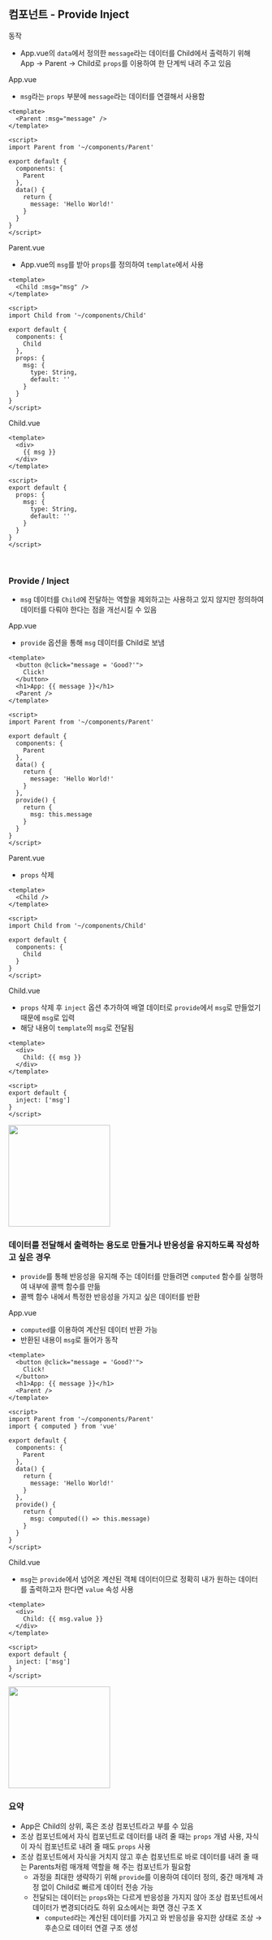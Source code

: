## 컴포넌트 - Provide Inject

동작

- App.vue의 `data`에서 정의한 `message`라는 데이터를 Child에서 출력하기 위해 App → Parent → Child로 `props`를 이용하여 한 단계씩 내려 주고 있음

App.vue

- `msg`라는 `props` 부분에 `message`라는 데이터를 연결해서 사용함

```vue
<template>
  <Parent :msg="message" />
</template>

<script>
import Parent from '~/components/Parent'

export default {
  components: {
    Parent
  },
  data() {
    return {
      message: 'Hello World!'
    }
  }
}
</script>
```

Parent.vue

- App.vue의 `msg`를 받아 `props`를 정의하여 `template`에서 사용

```vue
<template>
  <Child :msg="msg" />
</template>

<script>
import Child from '~/components/Child'

export default {
  components: {
    Child
  },
  props: {
    msg: {
      type: String,
      default: ''
    }
  }
}
</script>
```

Child.vue

```vue
<template>
  <div>
    {{ msg }}
  </div>
</template>

<script>
export default {
  props: {
    msg: {
      type: String,
      default: ''
    }
  }
}
</script>
```

<br/>

### Provide / Inject

- `msg` 데이터를 `Child`에 전달하는 역할을 제외하고는 사용하고 있지 않지만 정의하여 데이터를 다뤄야 한다는 점을 개선시킬 수 있음

App.vue

- `provide` 옵션을 통해 `msg` 데이터를 Child로 보냄

```vue
<template>
  <button @click="message = 'Good?'">
    Click!
  </button>
  <h1>App: {{ message }}</h1>
  <Parent />
</template>

<script>
import Parent from '~/components/Parent'

export default {
  components: {
    Parent
  },
  data() {
    return {
      message: 'Hello World!'
    }
  },
  provide() {
    return {
      msg: this.message
    }
  }
}
</script>
```

Parent.vue

- `props` 삭제

```vue
<template>
  <Child />
</template>

<script>
import Child from '~/components/Child'

export default {
  components: {
    Child
  }
}
</script>
```

Child.vue

- `props` 삭제 후 `inject` 옵션 추가하여 배열 데이터로 `provide`에서 `msg`로 만들었기 때문에 `msg`로 입력
- 해당 내용이 `template`의 `msg`로 전달됨

```vue
<template>
  <div>
    Child: {{ msg }}
  </div>
</template>

<script>
export default {
  inject: ['msg']
}
</script>
```

<img src="../images/2-45.gif" width="200px" />

<br/>

### 데이터를 전달해서 출력하는 용도로 만들거나 반응성을 유지하도록 작성하고 싶은 경우

- `provide`를 통해 반응성을 유지해 주는 데이터를 만들려면 `computed` 함수를 실행하여 내부에 콜백 함수를 만듦
- 콜백 함수 내에서 특정한 반응성을 가지고 싶은 데이터를 반환

App.vue

- `computed`를 이용하여 계산된 데이터 반환 가능
- 반환된 내용이 `msg`로 들어가 동작

```vue
<template>
  <button @click="message = 'Good?'">
    Click!
  </button>
  <h1>App: {{ message }}</h1>
  <Parent />
</template>

<script>
import Parent from '~/components/Parent'
import { computed } from 'vue'

export default {
  components: {
    Parent
  },
  data() {
    return {
      message: 'Hello World!'
    }
  },
  provide() {
    return {
      msg: computed(() => this.message)
    }
  }
}
</script>
```

Child.vue

- `msg`는 `provide`에서 넘어온 계산된 객체 데이터이므로 정확히 내가 원하는 데이터를 출력하고자 한다면 `value` 속성 사용

```vue
<template>
  <div>
    Child: {{ msg.value }}
  </div>
</template>

<script>
export default {
  inject: ['msg']
}
</script>
```

<img src="../images/2-46.gif" width="200px" />

<br/>

### 요약

- App은 Child의 상위, 혹은 조상 컴포넌트라고 부를 수 있음
- 조상 컴포넌트에서 자식 컴포넌트로 데이터를 내려 줄 때는 `props` 개념 사용, 자식이 자식 컴포넌트로 내려 줄 때도 `props` 사용
- 조상 컴포넌트에서 자식을 거치지 않고 후손 컴포넌트로 바로 데이터를 내려 줄 때는 Parents처럼 매개체 역할을 해 주는 컴포넌트가 필요함
    - 과정을 최대한 생략하기 위해 `provide`를 이용하여 데이터 정의, 중간 매개체 과정 없이 Child로 빠르게 데이터 전송 가능
    - 전달되는 데이터는 `props`와는 다르게 반응성을 가지지 않아 조상 컴포넌트에서 데이터가 변경되더라도 하위 요소에서는 화면 갱신 구조 X
        - `computed`라는 계산된 데이터를 가지고 와 반응성을 유지한 상태로 조상 → 후손으로 데이터 연결 구조 생성